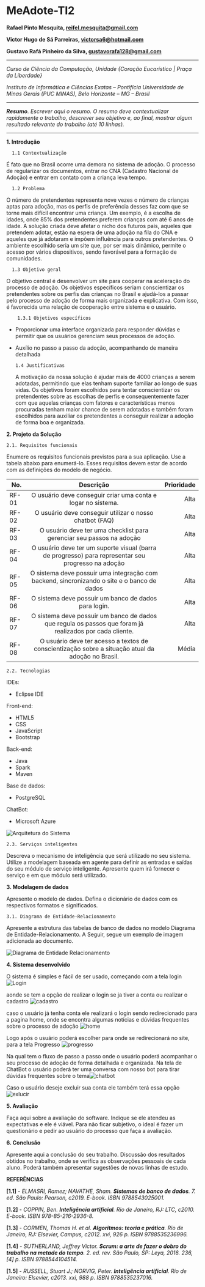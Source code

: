 # MeAdote-TI2


**Rafael Pinto Mesquita, reifel.mesquita@gmail.com**

**Victor Hugo de Sá Parreiras, victorsa6@hotmail.com**

**Gustavo Rafá Pinheiro da Silva, gustavorafa128@gmail.com**

---

_Curso de Ciência da Computação, Unidade {Coração Eucarístico | Praça da Liberdade}_

_Instituto de Informática e Ciências Exatas – Pontifícia Universidade de Minas Gerais (PUC MINAS), Belo Horizonte – MG – Brasil_

---

_**Resumo**. Escrever aqui o resumo. O resumo deve contextualizar rapidamente o trabalho, descrever seu objetivo e, ao final, 
mostrar algum resultado relevante do trabalho (até 10 linhas)._

---



**1. Introdução**


      1.1 Contextualização
    
 É fato que no Brasil ocorre uma demora no sistema de adoção. O processo de regularizar os documentos, entrar no CNA (Cadastro Nacional de Adoção) e entrar em contato com a criança leva tempo.
    
      1.2 Problema
    
 O número de pretendentes representa nove vezes o número de crianças aptas para adoção, mas os perfis de preferência desses faz com que se torne mais difícil encontrar uma criança. Um exemplo, é a escolha de idades, onde 85% dos pretendentes preferem crianças com até 6 anos de idade.
 A solução criada deve afetar o nicho dos futuros pais, aqueles que pretendem adotar, estão na espera de uma adoção na fila do CNA e aqueles que já adotaram e impõem influência para outros pretendentes. O ambiente escolhido seria um site que, por ser mais dinâmico, permite o acesso por vários dispositivos, sendo favorável para a formação de comunidades.

      1.3 Objetivo geral

 O objetivo central é desenvolver um site para cooperar na aceleração do processo de adoção. Os objetivos específicos seriam conscientizar os pretendentes sobre os perfis das crianças no Brasil e ajudá-los a passar pelo processo de adoção de forma mais organizada e explicativa. Com isso, é favorecida uma relação de cooperação entre sistema e o usuário.

        1.3.1 Objetivos específicos

* Proporcionar uma interface organizada para responder dúvidas e permitir que os usuários gerenciam seus processos de adoção.
* Auxílio no passo a passo da adoção, acompanhando de maneira detalhada


      1.4 Justificativas
	
  A motivação da nossa solução é ajudar mais de 4000 crianças a serem adotadas, permitindo que elas tenham suporte familiar ao longo de suas vidas. Os objetivos foram escolhidos para tentar conscientizar os pretendentes sobre as escolhas de perfis e consequentemente fazer com que aquelas crianças com fatores e características menos procuradas tenham maior chance de serem adotadas e também foram escolhidos para auxiliar os pretendentes a conseguir realizar a adoção de forma boa e organizada. 



**2. Projeto da Solução**

    2.1. Requisitos funcionais
	
Enumere os requisitos funcionais previstos para a sua aplicação. 
Use a tabela abaixo para enumerá-lo.  Esses requisitos devem estar 
de acordo com as definições do modelo de negócio.

| No.   | Descrição                                                                                               | Prioridade  |
| ----- |:-------------------------------------------------------------------------------------------------------:| -----------:|
| RF-01 |                     O usuário deve conseguir criar uma conta e logar no sistema.                        |    Alta     |
| RF-02 |                         O usuário deve conseguir utilizar o nosso chatbot (FAQ)                         |    Alta     |
| RF-03 |                    O usuário deve ter uma checklist para gerenciar seu passos na adoção                 |    Alta     | 
| RF-04 |    O usuário deve ter um suporte visual (barra de progresso) para representar seu progresso na adoção   |    Alta     | 
| RF-05 |        O sistema deve possuir uma integração com backend, sincronizando o site e o banco de dados       |    Alta     | 
| RF-06 |                        O sistema deve possuir um banco de dados para login.                             |    Alta     |  
| RF-07 | O sistema deve possuir um banco de dados que regula os passos que foram já realizados por cada cliente. |    Alta     | 
| RF-08 |    O usuário deve ter acesso a textos de conscientização sobre a situação atual da adoção no Brasil.    |    Média    | 


    2.2. Tecnologias

IDEs:
* Eclipse IDE

Front-end:
* HTML5
* CSS
* JavaScript
* Bootstrap

Back-end:
* Java
* Spark
* Maven

Base de dados: 
* PostgreSQL

ChatBot: 
* Microsoft Azure


![Arquitetura do Sistema](imgs/arqSistema.png "Arquitetura do Sistema")



    2.3. Serviços inteligentes

Descreva o mecanismo de inteligência que será utilizado no seu sistema. Utilize a modelagem baseada em agente
para definir as entradas e saídas do seu módulo de serviço inteligente. Apresente quem irá fornecer o serviço
e em que módulo será utilizado.

	
**3. Modelagem de dados**

Apresente o modelo de dados. Defina o dicionário de dados com os respectivos formatos e significados.

    3.1. Diagrama de Entidade-Relacionamento

Apresente a estrutura das tabelas de banco de dados no modelo Diagrama de Entidade-Relacionamento. 
A Seguir, segue um exemplo de imagem adicionada ao documento.

![Diagrama de Entidade Relacionamento](imgs/mer.jpg "Diagrama de Entidade Relacionamento")

**4. Sistema desenvolvido**

O sistema é simples e fácil de ser usado, começando com a tela login ![Login](imgs/login.jpg "Login")

aonde se tem a opção de realizar o login se ja tiver a conta ou realizar o cadastro ![cadastro](imgs/cadastro.jpg "cadastro")

caso o usuário já tenha conta ele realizará o login sendo redirecionado para a pagina home, onde se encontra algumas notícias e dúvidas frequentes sobre o processo de adoção
![home](imgs/home.jpg "home")

Logo após o usuário poderá escolher para onde se redirecionará no site, para a tela Progresso ![progresso](imgs/progresso.jpg "progresso")

Na qual tem o fluxo de passo a passo onde o usuário poderá acompanhar o seu processo de adoção de forma detalhada e organizada.
Na tela de ChatBot o usuário poderá ter uma conversa com nosso bot para tirar dúvidas frequentes sobre o tema![chatbot](imgs/chatbot.jpg "chatbot")

Caso o usuário deseje excluir sua conta ele também terá essa opção![exlucir](imgs/excluir.jpg "excluir")

**5. Avaliação**

Faça aqui sobre a avaliação do software. Indique se ele atendeu as expectativas e ele é viável. 
Para não ficar subjetivo, o ideal é fazer um questionário e pedir ao usuário do processo que faça a avaliação.

**6. Conclusão**

Apresente aqui a conclusão do seu trabalho. Discussão dos resultados obtidos no trabalho, onde se verifica as 
observações pessoais de cada aluno. Poderá também apresentar sugestões de novas linhas de estudo.  


**REFERÊNCIAS**


**[1.1]** - _ELMASRI, Ramez; NAVATHE, Sham. **Sistemas de banco de dados**. 7. ed. São Paulo: Pearson, c2019. E-book. ISBN 9788543025001._

**[1.2]** - _COPPIN, Ben. **Inteligência artificial**. Rio de Janeiro, RJ: LTC, c2010. E-book. ISBN 978-85-216-2936-8._

**[1.3]** - _CORMEN, Thomas H. et al. **Algoritmos: teoria e prática**. Rio de Janeiro, RJ: Elsevier, Campus, c2012. xvi, 926 p. ISBN 9788535236996._

**[1.4]** - _SUTHERLAND, Jeffrey Victor. **Scrum: a arte de fazer o dobro do trabalho na metade do tempo**. 2. ed. rev. São Paulo, SP: Leya, 2016. 236, [4] p. ISBN 9788544104514._

**[1.5]** - _RUSSELL, Stuart J.; NORVIG, Peter. **Inteligência artificial**. Rio de Janeiro: Elsevier, c2013. xxi, 988 p. ISBN 9788535237016._
